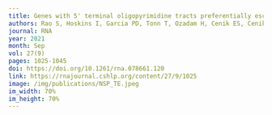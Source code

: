 ```yaml
---
title: Genes with 5' terminal oligopyrimidine tracts preferentially escape global suppression of translation by the SARS-CoV-2 NSP1 protein
authors: Rao S, Hoskins I, Garcia PD, Tonn T, Ozadam H, Cenik ES, Cenik C
journal: RNA
year: 2021
month: Sep
vol: 27(9)
pages: 1025-1045
doi: https://doi.org/10.1261/rna.078661.120
link: https://rnajournal.cshlp.org/content/27/9/1025
image: /img/publications/NSP_TE.jpeg
im_width: 70%
im_height: 70%
---
```

